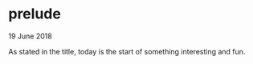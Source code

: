 # prelude


19 June 2018

As stated in the title, today is the start of something interesting and fun.

